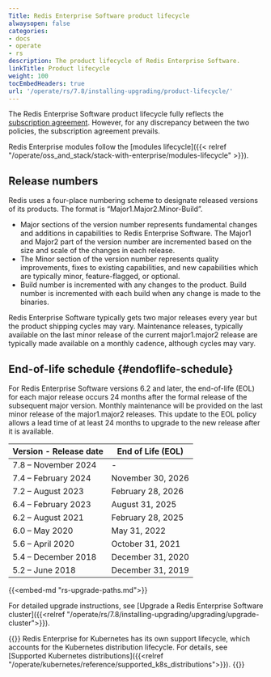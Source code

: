 ```yaml
---
Title: Redis Enterprise Software product lifecycle
alwaysopen: false
categories:
- docs
- operate
- rs
description: The product lifecycle of Redis Enterprise Software.
linkTitle: Product lifecycle
weight: 100
tocEmbedHeaders: true
url: '/operate/rs/7.8/installing-upgrading/product-lifecycle/'
---
```

The Redis Enterprise Software product lifecycle fully reflects the [subscription agreement](https://redis.com/software-subscription-agreement).
However, for any discrepancy between the two policies, the subscription agreement prevails.

Redis Enterprise modules follow the [modules lifecycle]({{< relref "/operate/oss_and_stack/stack-with-enterprise/modules-lifecycle" >}}).

## Release numbers

Redis uses a four-place numbering scheme to designate released versions of its products.
The format is “Major1.Major2.Minor-Build”.

- Major sections of the version number represents fundamental changes and additions in
    capabilities to Redis  Enterprise Software. The Major1 and Major2 part of the
    version number are incremented based on the size and scale of the changes in each
    release.
- The Minor section of the version number represents quality improvements, fixes to
    existing capabilities, and new capabilities which are typically minor, feature-flagged, or optional. 
- Build number is incremented with any changes to the product. Build number is
    incremented with each build when any change is made to the binaries.

Redis Enterprise Software typically gets two major releases every year but the product shipping cycles may vary.
Maintenance releases, typically available on the last minor release of the current major1.major2 release are typically made available on a monthly cadence, although cycles may vary.

## End-of-life schedule {#endoflife-schedule}

For Redis Enterprise Software versions 6.2 and later, the end-of-life (EOL) for each major release occurs 24 months after the formal release of the subsequent major version. Monthly maintenance will be provided on the last minor release of the major1.major2 releases.
This update to the EOL policy allows a lead time of at least 24 months to upgrade to the new release after it is available.


| Version - Release date | End of Life (EOL)  |
| ----------------------------------------- | ------------------ |
| 7.8 – November 2024				        | - |
| 7.4 – February 2024				        | November 30, 2026 |
| 7.2 – August 2023				            | February 28, 2026 |
| 6.4 – February 2023						| August 31, 2025 |
| 6.2 – August 2021                         | February 28, 2025  |
| 6.0 – May 2020                            | May 31, 2022  |
| 5.6 – April 2020                          | October 31, 2021  |
| 5.4 – December 2018                       | December 31, 2020  |
| 5.2 – June 2018                           | December 31, 2019  |

{{<embed-md "rs-upgrade-paths.md">}}

For detailed upgrade instructions, see [Upgrade a Redis Enterprise Software cluster]({{<relref "/operate/rs/7.8/installing-upgrading/upgrading/upgrade-cluster">}}).

{{<note>}}
Redis Enterprise for Kubernetes has its own support lifecycle, which accounts for the Kubernetes distribution lifecycle. For details, see [Supported Kubernetes distributions]({{<relref "/operate/kubernetes/reference/supported_k8s_distributions">}}).
{{</note>}}
